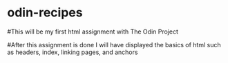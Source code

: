 # odin-recipes

#This will be my first html assignment with The Odin Project

#After this assignment is done I will have displayed the basics of html such as headers, index, linking pages, and anchors